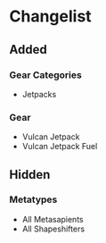 # Changelist

## Added

### Gear Categories

- Jetpacks

### Gear

- Vulcan Jetpack
- Vulcan Jetpack Fuel

## Hidden

### Metatypes

- All Metasapients
- All Shapeshifters
